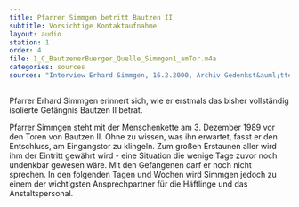 ```yaml
---
title: Pfarrer Simmgen betritt Bautzen II
subtitle: Vorsichtige Kontaktaufnahme
layout: audio
station: 1
order: 4
file: 1_C_BautzenerBuerger_Quelle_Simmgen1_amTor.m4a
categories: sources
sources: "Interview Erhard Simmgen, 16.2.2000, Archiv Gedenkst&auml;tte Bautzen"
---
```

Pfarrer Erhard Simmgen erinnert sich, wie er erstmals das bisher vollst&auml;ndig isolierte Gef&auml;ngnis Bautzen II betrat.

Pfarrer Simmgen steht mit der Menschenkette am 3. Dezember 1989 vor den Toren von Bautzen II. Ohne zu wissen, was ihn erwartet, fasst er den Entschluss, am Eingangstor zu klingeln. Zum gro&szlig;en Erstaunen aller wird ihm der Eintritt gew&auml;hrt wird - eine Situation die wenige Tage zuvor noch undenkbar gewesen w&auml;re. Mit den Gefangenen darf er noch nicht sprechen. In den folgenden Tagen und Wochen wird Simmgen jedoch zu einem der wichtigsten Ansprechpartner f&uuml;r die H&auml;ftlinge und das Anstaltspersonal.
